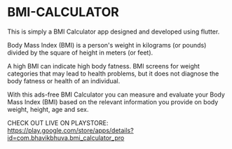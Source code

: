 # BMI-CALCULATOR

This is simply a BMI Calculator app designed and developed using flutter.

Body Mass Index (BMI) is a person's weight in kilograms (or pounds) divided by the square of height in meters (or feet).

A high BMI can indicate high body fatness. BMI screens for weight categories that may lead to health problems, but it does not diagnose the body fatness or health of an individual.

With this ads-free BMI Calculator you can measure and evaluate your Body Mass Index (BMI) based on the relevant information you provide on body weight, height, age and sex.

CHECK OUT LIVE ON PLAYSTORE:
https://play.google.com/store/apps/details?id=com.bhavikbhuva.bmi_calculator_pro
